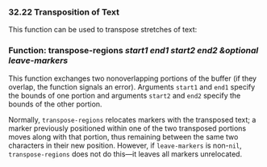 

### 32.22 Transposition of Text

This function can be used to transpose stretches of text:

### Function: **transpose-regions** *start1 end1 start2 end2 \&optional leave-markers*

This function exchanges two nonoverlapping portions of the buffer (if they overlap, the function signals an error). Arguments `start1` and `end1` specify the bounds of one portion and arguments `start2` and `end2` specify the bounds of the other portion.

Normally, `transpose-regions` relocates markers with the transposed text; a marker previously positioned within one of the two transposed portions moves along with that portion, thus remaining between the same two characters in their new position. However, if `leave-markers` is non-`nil`, `transpose-regions` does not do this—it leaves all markers unrelocated.
